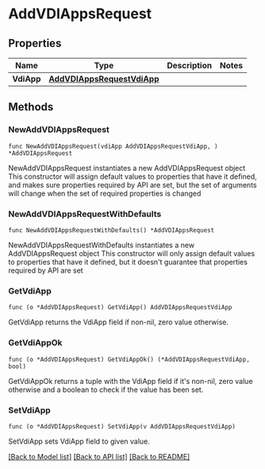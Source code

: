 # AddVDIAppsRequest

## Properties

Name | Type | Description | Notes
------------ | ------------- | ------------- | -------------
**VdiApp** | [**AddVDIAppsRequestVdiApp**](AddVDIAppsRequestVdiApp.md) |  | 

## Methods

### NewAddVDIAppsRequest

`func NewAddVDIAppsRequest(vdiApp AddVDIAppsRequestVdiApp, ) *AddVDIAppsRequest`

NewAddVDIAppsRequest instantiates a new AddVDIAppsRequest object
This constructor will assign default values to properties that have it defined,
and makes sure properties required by API are set, but the set of arguments
will change when the set of required properties is changed

### NewAddVDIAppsRequestWithDefaults

`func NewAddVDIAppsRequestWithDefaults() *AddVDIAppsRequest`

NewAddVDIAppsRequestWithDefaults instantiates a new AddVDIAppsRequest object
This constructor will only assign default values to properties that have it defined,
but it doesn't guarantee that properties required by API are set

### GetVdiApp

`func (o *AddVDIAppsRequest) GetVdiApp() AddVDIAppsRequestVdiApp`

GetVdiApp returns the VdiApp field if non-nil, zero value otherwise.

### GetVdiAppOk

`func (o *AddVDIAppsRequest) GetVdiAppOk() (*AddVDIAppsRequestVdiApp, bool)`

GetVdiAppOk returns a tuple with the VdiApp field if it's non-nil, zero value otherwise
and a boolean to check if the value has been set.

### SetVdiApp

`func (o *AddVDIAppsRequest) SetVdiApp(v AddVDIAppsRequestVdiApp)`

SetVdiApp sets VdiApp field to given value.



[[Back to Model list]](../README.md#documentation-for-models) [[Back to API list]](../README.md#documentation-for-api-endpoints) [[Back to README]](../README.md)


